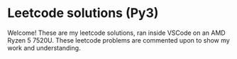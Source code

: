 # Leetcode solutions (Py3)

Welcome! These are my leetcode solutions, ran inside VSCode on an AMD Ryzen 5 7520U. These leetcode problems are commented upon to show my work and understanding.

